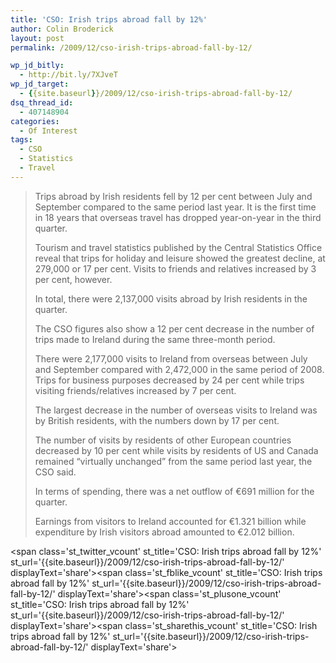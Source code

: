 ```yaml
---
title: 'CSO: Irish trips abroad fall by 12%'
author: Colin Broderick
layout: post
permalink: /2009/12/cso-irish-trips-abroad-fall-by-12/

wp_jd_bitly:
  - http://bit.ly/7XJveT
wp_jd_target:
  - {{site.baseurl}}/2009/12/cso-irish-trips-abroad-fall-by-12/
dsq_thread_id:
  - 407148904
categories:
  - Of Interest
tags:
  - CSO
  - Statistics
  - Travel
---
```

> Trips abroad by Irish residents fell by 12 per cent between July and September compared to the same period last year. It is the first time in 18 years that overseas travel has dropped year-on-year in the third quarter.
> 
> Tourism and travel statistics published by the Central Statistics Office reveal that trips for holiday and leisure showed the greatest decline, at 279,000 or 17 per cent. Visits to friends and relatives increased by 3 per cent, however.
> 
> In total, there were 2,137,000 visits abroad by Irish residents in the quarter.
> 
> The CSO figures also show a 12 per cent decrease in the number of trips made to Ireland during the same three-month period.
> 
> <!--more-->
> 
>   
> There were 2,177,000 visits to Ireland from overseas between July and September compared with 2,472,000 in the same period of 2008. Trips for business purposes decreased by 24 per cent while trips visiting friends/relatives increased by 7 per cent.
> 
> The largest decrease in the number of overseas visits to Ireland was by British residents, with the numbers down by 17 per cent.
> 
> The number of visits by residents of other European countries decreased by 10 per cent while visits by residents of US and Canada remained “virtually unchanged” from the same period last year, the CSO said.
> 
> In terms of spending, there was a net outflow of €691 million for the quarter.
> 
> Earnings from visitors to Ireland accounted for €1.321 billion while expenditure by Irish visitors abroad amounted to €2.012 billion.

<span class='st\_twitter\_vcount' st\_title='CSO: Irish trips abroad fall by 12%' st\_url='{{site.baseurl}}/2009/12/cso-irish-trips-abroad-fall-by-12/' displayText='share'></span><span class='st\_fblike\_vcount' st\_title='CSO: Irish trips abroad fall by 12%' st\_url='{{site.baseurl}}/2009/12/cso-irish-trips-abroad-fall-by-12/' displayText='share'></span><span class='st\_plusone\_vcount' st\_title='CSO: Irish trips abroad fall by 12%' st\_url='{{site.baseurl}}/2009/12/cso-irish-trips-abroad-fall-by-12/' displayText='share'></span><span class='st\_sharethis\_vcount' st\_title='CSO: Irish trips abroad fall by 12%' st\_url='{{site.baseurl}}/2009/12/cso-irish-trips-abroad-fall-by-12/' displayText='share'></span>